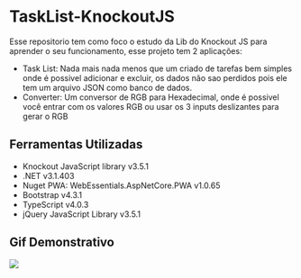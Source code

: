 # TaskList-KnockoutJS
Esse repositorio tem como foco o estudo da Lib do Knockout JS para aprender o seu funcionamento, esse projeto tem 2 aplicações:
<ul>
  <li>Task List: Nada mais nada menos que um criado de tarefas bem simples onde é possivel adicionar e excluir, os dados não sao perdidos pois ele tem um arquivo JSON como banco de dados.</li>
  <li>Converter: Um conversor de RGB para Hexadecimal, onde é possivel você entrar com os valores RGB ou usar os 3 inputs deslizantes para gerar o RGB</li>
</ul>

## Ferramentas Utilizadas
<ul>
  <li>Knockout JavaScript library v3.5.1</li>
  <li>.NET v3.1.403</li>
  <li>Nuget PWA: WebEssentials.AspNetCore.PWA v1.0.65</li>
  <li>Bootstrap v4.3.1</li>
  <li>TypeScript v4.0.3</li>
  <li>jQuery JavaScript Library v3.5.1</li>
</ul>

## Gif Demonstrativo
<img src="https://github.com/Murilobdo/TaskList-KnockoutJS/blob/main/Knockout_Init/wwwroot/videos/video.gif.gif" />
